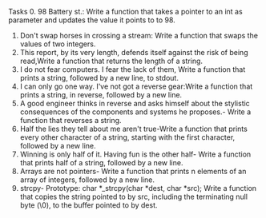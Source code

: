 Tasks
0. 98 Battery st.: Write a function that takes a pointer to an int as parameter and updates the value it points to to 98.
1. Don't swap horses in crossing a stream: Write a function that swaps the values of two integers.
2. This report, by its very length, defends itself against the risk of being read,Write a function that returns the length of a string.
3. I do not fear computers. I fear the lack of them, Write a function that prints a string, followed by a new line, to stdout.
4. I can only go one way. I've not got a reverse gear:Write a function that prints a string, in reverse, followed by a new line.
5. A good engineer thinks in reverse and asks himself about the stylistic consequences of the components and systems he proposes.- Write a function that reverses a string.
6. Half the lies they tell about me aren't true-Write a function that prints every other character of a string, starting with the first character, followed by a new line.
7. Winning is only half of it. Having fun is the other half- Write a function that prints half of a string, followed by a new line.
8. Arrays are not pointers- Write a function that prints n elements of an array of integers, followed by a new line.
9. strcpy- Prototype: char *_strcpy(char *dest, char *src);
Write a function that copies the string pointed to by src, including the terminating null byte (\0), to the buffer pointed to by dest.
